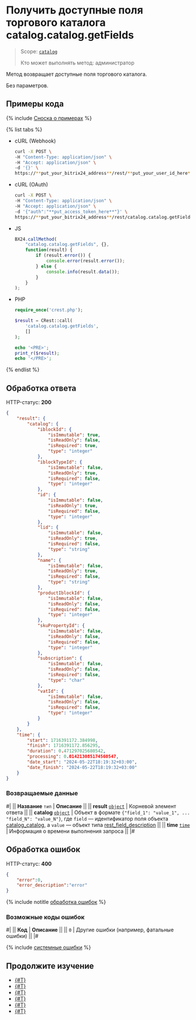 # Получить доступные поля торгового каталога catalog.catalog.getFields

> Scope: [`catalog`](../../scopes/permissions.md)
>
> Кто может выполнять метод: администратор

Метод возвращает доступные поля торгового каталога.

Без параметров.

## Примеры кода

{% include [Сноска о примерах](../../../_includes/examples.md) %}

{% list tabs %}

- cURL (Webhook)

    ```bash
    curl -X POST \
    -H "Content-Type: application/json" \
    -H "Accept: application/json" \
    -d '{}' \
    https://**put_your_bitrix24_address**/rest/**put_your_user_id_here**/**put_your_webhook_here**/catalog.catalog.getFields
    ```

- cURL (OAuth)

    ```bash
    curl -X POST \
    -H "Content-Type: application/json" \
    -H "Accept: application/json" \
    -d '{"auth":"**put_access_token_here**"}' \
    https://**put_your_bitrix24_address**/rest/catalog.catalog.getFields
    ```

- JS

    ```js
    BX24.callMethod(
        "catalog.catalog.getFields", {},
        function(result) {
            if (result.error()) {
                console.error(result.error());
            } else {
                console.info(result.data());
            }
        }
    );
    ```

- PHP

    ```php
    require_once('crest.php');

    $result = CRest::call(
        'catalog.catalog.getFields',
        []
    );

    echo '<PRE>';
    print_r($result);
    echo '</PRE>';
    ```

{% endlist %}

## Обработка ответа

HTTP-статус: **200**

```json
{
    "result": {
        "catalog": {
            "iblockId": {
                "isImmutable": true,
                "isReadOnly": false,
                "isRequired": true,
                "type": "integer"
            },
            "iblockTypeId": {
                "isImmutable": false,
                "isReadOnly": true,
                "isRequired": false,
                "type": "integer"
            },
            "id": {
                "isImmutable": false,
                "isReadOnly": true,
                "isRequired": false,
                "type": "integer"
            },
            "lid": {
                "isImmutable": false,
                "isReadOnly": true,
                "isRequired": false,
                "type": "string"
            },
            "name": {
                "isImmutable": false,
                "isReadOnly": true,
                "isRequired": false,
                "type": "string"
            },
            "productIblockId": {
                "isImmutable": false,
                "isReadOnly": false,
                "isRequired": false,
                "type": "integer"
            },
            "skuPropertyId": {
                "isImmutable": false,
                "isReadOnly": false,
                "isRequired": false,
                "type": "integer"
            },
            "subscription": {
                "isImmutable": false,
                "isReadOnly": false,
                "isRequired": false,
                "type": "char"
            },
            "vatId": {
                "isImmutable": false,
                "isReadOnly": false,
                "isRequired": false,
                "type": "integer"
            }
        }
    },
    "time": {
        "start": 1716391172.384998,
        "finish": 1716391172.856295,
        "duration": 0.471297025680542,
        "processing": 0.014213085174560547,
        "date_start": "2024-05-22T18:19:32+03:00",
        "date_finish": "2024-05-22T18:19:32+03:00"
    }
}
```

### Возвращаемые данные

#|
|| **Название**
`тип` | **Описание** ||
|| **result**
[`object`](../../data-types.md) | Корневой элемент ответа ||
|| **catalog**
[`object`](../../data-types.md) | Объект в формате `{"field_1": "value_1", ... "field_N": "value_N"}`, где `field` — идентификатор поля объекта [catalog_catalog](../data-types.md#catalog_catalog), а `value` — объект типа [rest_field_description](../data-types.md#rest_field_description) ||
|| **time**
[`time`](../../data-types.md) | Информация о времени выполнения запроса ||
|#

## Обработка ошибок

HTTP-статус: **400**

```json
{
    "error":0,
    "error_description":"error"
}
```

{% include notitle [обработка ошибок](../../../_includes/error-info.md) %}

### Возможные коды ошибок

#|
|| **Код** | **Описание** ||
|| `0` | Другие ошибки (например, фатальные ошибки)
|| 
|#

{% include [системные ошибки](../../../_includes/system-errors.md) %}

## Продолжите изучение

- [{#T}](./catalog-catalog-add.md)
- [{#T}](./catalog-catalog-update.md)
- [{#T}](./catalog-catalog-get.md)
- [{#T}](./catalog-catalog-list.md)
- [{#T}](./catalog-catalog-is-offers.md)
- [{#T}](./catalog-catalog-delete.md)